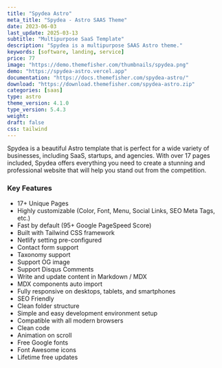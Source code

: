 ```yaml
---
title: "Spydea Astro"
meta_title: "Spydea - Astro SAAS Theme"
date: 2023-06-03
last_update: 2025-03-13
subtitle: "Multipurpose SaaS Template"
description: "Spydea is a multipurpose SAAS Astro theme."
keywords: [software, landing, service]
price: 77
image: "https://demo.themefisher.com/thumbnails/spydea.png"
demo: "https://spydea-astro.vercel.app"
documentation: "https://docs.themefisher.com/spydea-astro/"
download: "https://download.themefisher.com/spydea-astro.zip"
categories: [saas]
type: astro
theme_version: 4.1.0
type_version: 5.4.3
weight:
draft: false
css: tailwind
---
```


Spydea is a beautiful Astro template that is perfect for a wide variety of businesses, including SaaS, startups, and agencies. With over 17 pages included, Spydea offers everything you need to create a stunning and professional website that will help you stand out from the competition.

### Key Features

- 17+ Unique Pages
- Highly customizable (Color, Font, Menu, Social Links, SEO Meta Tags, etc.)
- Fast by default (95+ Google PageSpeed Score)
- Built with Tailwind CSS framework
- Netlify setting pre-configured
- Contact form support
- Taxonomy support
- Support OG image
- Support Disqus Comments
- Write and update content in Markdown / MDX
- MDX components auto import
- Fully responsive on desktops, tablets, and smartphones
- SEO Friendly
- Clean folder structure
- Simple and easy development environment setup
- Compatible with all modern browsers
- Clean code
- Animation on scroll
- Free Google fonts
- Font Awesome icons
- Lifetime free updates
